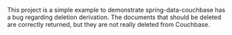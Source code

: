 This project is a simple example to demonstrate spring-data-couchbase has a bug regarding deletion derivation. The documents that should be deleted are correctly returned, but they are not really deleted from Couchbase.
